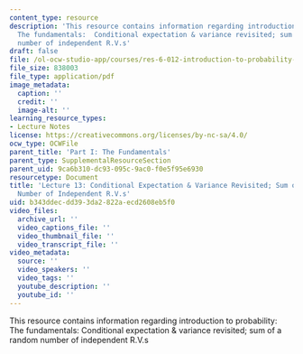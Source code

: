 ```yaml
---
content_type: resource
description: 'This resource contains information regarding introduction to probability:
  The fundamentals:  Conditional expectation & variance revisited; sum of a random
  number of independent R.V.s'
draft: false
file: /ol-ocw-studio-app/courses/res-6-012-introduction-to-probability-spring-2018/b343ddecdd393da2822aecd2608eb5f0_MITRES_6_012S18_L13AS.pdf
file_size: 838003
file_type: application/pdf
image_metadata:
  caption: ''
  credit: ''
  image-alt: ''
learning_resource_types:
- Lecture Notes
license: https://creativecommons.org/licenses/by-nc-sa/4.0/
ocw_type: OCWFile
parent_title: 'Part I: The Fundamentals'
parent_type: SupplementalResourceSection
parent_uid: 9ca6b310-dc93-095c-9ac0-f0e5f95e6930
resourcetype: Document
title: 'Lecture 13: Conditional Expectation & Variance Revisited; Sum of a Random
  Number of Independent R.V.s'
uid: b343ddec-dd39-3da2-822a-ecd2608eb5f0
video_files:
  archive_url: ''
  video_captions_file: ''
  video_thumbnail_file: ''
  video_transcript_file: ''
video_metadata:
  source: ''
  video_speakers: ''
  video_tags: ''
  youtube_description: ''
  youtube_id: ''
---
```

This resource contains information regarding introduction to probability: The fundamentals:  Conditional expectation & variance revisited; sum of a random number of independent R.V.s